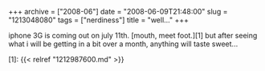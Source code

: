 +++
archive = ["2008-06"]
date = "2008-06-09T21:48:00"
slug = "1213048080"
tags = ["nerdiness"]
title = "well..."
+++

iphone 3G is coming out on july 11th. [mouth, meet foot.][1] but after
seeing what i will be getting in a bit over a month, anything will taste
sweet...

[1]: {{< relref "1212987600.md" >}}


